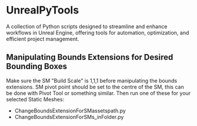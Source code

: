 # UnrealPyTools
A collection of Python scripts designed to streamline and enhance workflows in Unreal Engine, offering tools for automation, optimization, and efficient project management.

## Manipulating Bounds Extensions for Desired Bounding Boxes
Make sure the SM "Build Scale" is 1,1,1 before manipulating the bounds extensions. SM pivot point should be set to the centre of the SM, this can be done with Pivot Tool or something similar.
Then run one of these for your selected Static Meshes:
* ChangeBoundsExtensionForSMassetspath.py
* ChangeBoundsExtensionForSMs_inFolder.py

